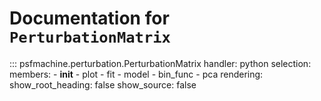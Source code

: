 # Documentation for `PerturbationMatrix`

::: psfmachine.perturbation.PerturbationMatrix
    handler: python
    selection:
      members:
        - __init__
        - plot
        - fit
        - model
        - bin_func
        - pca
    rendering:
      show_root_heading: false
      show_source: false
